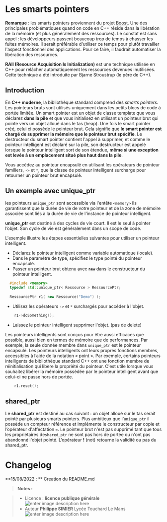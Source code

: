 ﻿#  Les smarts pointers

**Remarque** : les smarts pointers proviennent du projet [Boost](https://www.boost.org/doc/libs/1_80_0/libs/smart_ptr/doc/html/smart_ptr.html#scoped_ptr).
Une des principales problématiques quand on code en C++ réside dans la libération de la mémoire (et plus généralement des ressources). Le constat est sans appel : les développeurs passent beaucoup trop de temps à chasser les fuites mémoires. Il serait préférable d'utiliser ce temps pour plutôt travailler l'aspect fonctionnel des applications. Pour ce faire, il faudrait automatiser la libération des ressources.

**RAII (Resource Acquisition Is Initialization)** est une technique utilisée en C++ pour relâcher automatiquement les ressources devenues inutilisées. Cette technique a été introduite par Bjarne Stroustrup (le père de C++).

## Introduction
En **C++ moderne**, la bibliothèque standard comprend des _smarts pointers_.  Les pointeurs bruts sont utilisés uniquement dans les petits blocs de code à portée limitée.
Un smart pointer est un objet de classe template que vous déclarez **dans la pile** et que vous initialisez en utilisant un pointeur brut qui pointe vers un objet alloué dans le tas (heap). Une fois le smart pointer créé, celui ci possède le pointeur brut. Cela signifie que **le smart pointer est chargé de supprimer la mémoire que le pointeur brut spécifie**. Le destructeur du smart pointer contient l'appel à supprimer, et comme le pointeur intelligent est déclaré sur la pile, son destructeur est appelé lorsque le pointeur intelligent sort de son étendue, **même si une exception est levée à un emplacement situé plus haut dans la pile**.

Vous accédez au pointeur encapsulé en utilisant les opérateurs de pointeur familiers, `->` et `*`, que la classe de pointeur intelligent surcharge pour retourner un pointeur brut encapsulé.

## Un exemple avec unique_ptr

les pointeurs `unique_ptr` sont accessible via l'entête `<memory>`
ils garantissent que la durée de vie de votre pointeur et de la zone de mémoire associée sont liés à la durée de vie de l'instance de pointeur intelligent.

**unique_ptr**  est destiné à des cycles de vie court. Il est le seul à pointer l’objet. Son cycle de vie est généralement dans un scope de code.

L'exemple illustre les étapes essentielles suivantes pour utiliser un pointeur intelligent.

 - Déclarez le pointeur intelligent comme variable automatique (locale).
 - Dans le paramètre de type, spécifiez le type pointé du pointeur encapsulé.
 - Passer un pointeur brut obtenu avec **`new`** dans le constructeur du pointeur intelligent.
```cpp
  #include <memory>
  typedef std::unique_ptr< Ressource > RessourcePtr;
  
  RessourcePtr r1( new Ressource("Demo") );
```
 - Utilisez les opérateurs  `->`  et  `*`  surchargés pour accéder à
   l'objet.     
```cpp
	r1->doSomething();
```
 - Laissez le pointeur intelligent supprimer l'objet. (pas de delete)

Les pointeurs intelligents sont conçus pour être aussi efficaces que possible, aussi bien en termes de mémoire que de performances. Par exemple, la seule donnée membre dans `unique_ptr` est le pointeur encapsulé.
Les pointeurs intelligents ont leurs propres fonctions membres, accessibles à l’aide de la notation « point ». Par exemple, certains pointeurs intelligents de bibliothèque standard C++ ont une fonction membre de réinitialisation qui libère la propriété du pointeur. C'est utile lorsque vous souhaitez libérer la mémoire possédée par le pointeur intelligent avant que celui-ci ne passe hors de portée.
```cpp
	r1.reset();
```

## shared_ptr 

Le **shared_ptr**  est destiné au cas suivant : un objet alloué sur le tas serait pointé par plusieurs smarts pointers. Plus ambitieux que l’`unique_ptr` il possède un compteur référence et implémente le constructeur par copie et l’opérateur d'affectation `=`.
Le pointeur brut n'est pas supprimé tant que tous les propriétaires de`shared_ptr` ne sont pas hors de portée ou n'ont pas abandonné l'objet pointé.
L’opérateur **!** (not) retourne la validité ou pas du shared_ptr.

# Changelog

**15/08/2022 : ** Creation du README.md 

> **Notes :**


> - Licence : **licence publique générale** ![enter image description here](https://img.shields.io/badge/licence-GPL-green.svg)
> - Auteur **Philippe SIMIER** Lycée Touchard Le Mans
>  ![enter image description here](https://img.shields.io/badge/built-passing-green.svg)
<!-- TOOLBOX 

Génération des badges : https://shields.io/
Génération de ce fichier : https://stackedit.io/editor#


